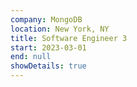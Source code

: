 ```yaml
---
company: MongoDB
location: New York, NY
title: Software Engineer 3
start: 2023-03-01
end: null
showDetails: true
---
```

